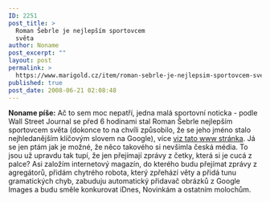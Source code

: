 ```yaml
---
ID: 2251
post_title: >
  Roman Šebrle je nejlepším sportovcem
  světa
author: Noname
post_excerpt: ""
layout: post
permalink: >
  https://www.marigold.cz/item/roman-sebrle-je-nejlepsim-sportovcem-sveta
published: true
post_date: 2008-06-21 02:08:48
---
```

<strong>Noname píše:</strong> Ač to sem moc nepatří, jedna malá sportovní noticka - podle Wall Street Journal se před 6 hodinami stal Roman Šebrle nejlepším sportovcem světa (dokonce to na chvíli způsobilo, že se jeho jméno stalo nejhledanějším klíčovým slovem na Google), více <a href="http://internet.blog.lupa.cz/roman-sebrle-nejhledanejsi-kw-na-google">viz tato www stránka</a>. Já se jen ptám jak je možné, že něco takového si nevšimla česká média. To jsou už upravdu tak tupí, že jen přejímají zprávy z četky, která si je cucá z palce? Asi založím internetový magazín, do kterého budu přejímat zprávy z agregátorů, přidám chytrého robota, který zpřehází věty a přidá tunu gramatických chyb, zabuduju automatický přidavač obrázků z Google Images a budu směle konkurovat iDnes, Novinkám a ostatním molochům.